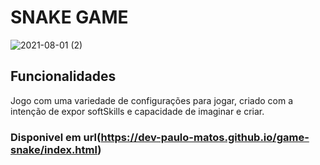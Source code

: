 # SNAKE GAME

![2021-08-01 (2)](https://user-images.githubusercontent.com/69279972/127778763-ea69a1f7-38df-47f5-a22f-8b8884e08e31.png)

## Funcionalidades

Jogo com uma variedade de configurações para jogar, criado com a intenção de expor softSkills e capacidade de imaginar e criar.

### Disponivel em url(https://dev-paulo-matos.github.io/game-snake/index.html)
